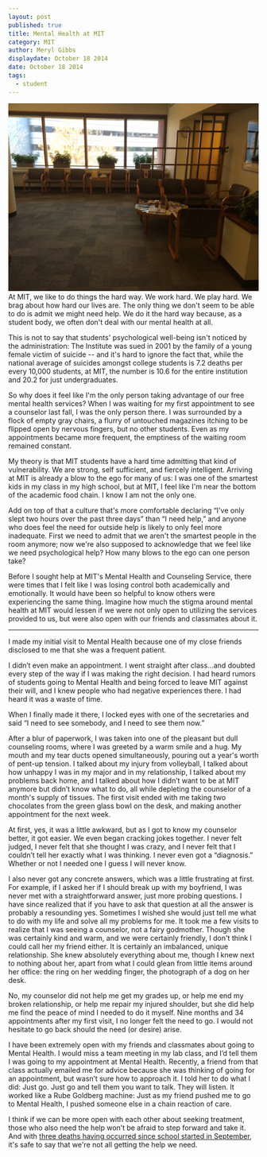```yaml
---
layout: post
published: true
title: Mental Health at MIT
category: MIT
author: Meryl Gibbs
displaydate: October 18 2014
date: October 18 2014
tags: 
  - student
---
```


![photo.JPG](/assets/photo.JPG)
At MIT, we like to do things the hard way. We work hard. We play hard. We brag about how hard our lives are. The only thing we don't seem to be able to do is admit we might need help. We do it the hard way because, as a student body, we often don't deal with our mental health at all.

This is not to say that students' psychological well-being isn't noticed by the administration: The Institute was sued in 2001 by the family of a young female victim of suicide -- and it's hard to ignore the fact that, while the national average of suicides amongst college students is 7.2 deaths per every 10,000 students, at MIT, the number is 10.6 for the entire institution and 20.2 for just undergraduates.

So why does it feel like I'm the only person taking advantage of our free mental health services? When I was waiting for my first appointment to see a counselor last fall, I was the only person there. I was surrounded by a flock of empty gray chairs, a flurry of untouched magazines itching to be flipped open by nervous fingers, but no other students. Even as my appointments became more frequent, the emptiness of the waiting room remained constant.

My theory is that MIT students have a hard time admitting that kind of vulnerability. We are strong, self sufficient, and fiercely intelligent. Arriving at MIT is already a blow to the ego for many of us: I was one of the smartest kids in my class in my high school, but at MIT, I feel like I'm near the bottom of the academic food chain. I know I am not the only one.

Add on top of that a culture that's more comfortable declaring “I've only slept two hours over the past three days” than “I need help,” and anyone who does feel the need for outside help is likely to only feel more inadequate. First we need to admit that we aren't the smartest people in the room anymore; now we're also supposed to acknowledge that we feel like we need psychological help? How many blows to the ego can one person take? 

Before I sought help at MIT's Mental Health and Counseling Service, there were times that I felt like I was losing control both academically and emotionally. It would have been so helpful to know others were experiencing the same thing. Imagine how much the stigma around mental health at MIT would lessen if we were not only open to utilizing the services provided to us, but were also open with our friends and classmates about it. 

*** 

I made my initial visit to Mental Health because one of my close friends disclosed to me that she was a frequent patient.

I didn’t even make an appointment. I went straight after class...and doubted every step of the way if I was making the right decision. I had heard rumors of students going to Mental Health and being forced to leave MIT against their will, and I knew people who had negative experiences there. I had heard it was a waste of time.

When I finally made it there, I locked eyes with one of the secretaries and said “I need to see somebody, and I need to see them now.”

After a blur of paperwork, I was taken into one of the pleasant but dull counseling rooms, where I was greeted by a warm smile and a hug. My mouth and my tear ducts opened simultaneously, pouring out a year's worth of pent-up tension. I talked about my injury from volleyball, I talked about how unhappy I was in my major and in my relationship, I talked about my problems back home, and I talked about how I didn’t want to be at MIT anymore but didn’t know what to do, all while depleting the counselor of a month's supply of tissues. The first visit ended with me taking two chocolates from the green glass bowl on the desk, and making another appointment for the next week.

At first, yes, it was a little awkward, but as I got to know my counselor better, it got easier. We even began cracking jokes together. I never felt judged, I never felt that she thought I was crazy, and I never felt that I couldn’t tell her exactly what I was thinking. I never even got a “diagnosis.” Whether or not I needed one I guess I will never know.

I also never got any concrete answers, which was a little frustrating at first. For example, if I asked her if I should break up with my boyfriend, I was never met with a straightforward answer, just more probing questions. I have since realized that if you have to ask that question at all the answer is probably a resounding yes. Sometimes I wished she would just tell me what to do with my life and solve all my problems for me. It took me a few visits to realize that I was seeing a counselor, not a fairy godmother. Though she was certainly kind and warm, and we were certainly friendly, I don't think I could call her my friend either. It is certainly an imbalanced, unique relationship. She knew absolutely everything about me, though I knew next to nothing about her, apart from what I could glean from little items around her office: the ring on her wedding finger, the photograph of a dog on her desk.

No, my counselor did not help me get my grades up, or help me end my broken relationship, or help me repair my injured shoulder, but she did help me find the peace of mind I needed to do it myself. Nine months and 34 appointments after my first visit, I no longer felt the need to go. I would not hesitate to go back should the need (or desire) arise.

I have been extremely open with my friends and classmates about going to Mental Health. I would miss a team meeting in my lab class, and I’d tell them I was going to my appointment at Mental Health. Recently, a friend from that class actually emailed me for advice because she was thinking of going for an appointment, but wasn’t sure how to approach it. I told her to do what I did: Just go. Just go and tell them you want to talk. They will listen. It worked like a Rube Goldberg machine: Just as my friend pushed me to go to Mental Health, I pushed someone else in a chain reaction of care.

I think if we can be more open with each other about seeking treatment, those who also need the help won’t be afraid to step forward and take it. And with [three deaths having occurred since school started in September](http://www.bostonglobe.com/metro/2014/09/25/mitdeath/ScTVxNN3IVJDLpPzMDRLWM/story.html), it's safe to say that we're not all getting the help we need.